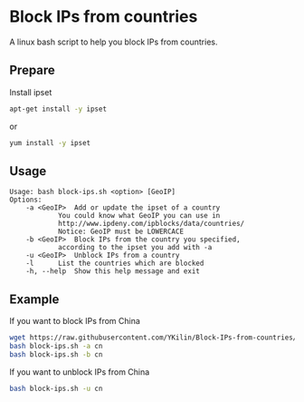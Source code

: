 # Block IPs from countries
A linux bash script to help you block IPs from countries.

## Prepare
Install ipset
```bash
apt-get install -y ipset
```
or
```bash
yum install -y ipset
```

## Usage
```
Usage: bash block-ips.sh <option> [GeoIP]
Options:
	-a <GeoIP>	Add or update the ipset of a country
	  		You could know what GeoIP you can use in
	  		http://www.ipdeny.com/ipblocks/data/countries/
	  		Notice: GeoIP must be LOWERCACE
	-b <GeoIP>	Block IPs from the country you specified,
	  		according to the ipset you add with -a
	-u <GeoIP>	Unblock IPs from a country
	-l 		List the countries which are blocked
	-h, --help	Show this help message and exit
```

## Example
If you want to block IPs from China
```bash
wget https://raw.githubusercontent.com/YKilin/Block-IPs-from-countries/master/block-ips.sh
bash block-ips.sh -a cn
bash block-ips.sh -b cn
```
If you want to unblock IPs from China
```bash
bash block-ips.sh -u cn
```